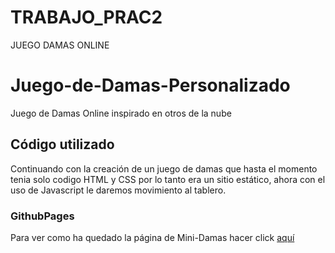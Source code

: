 # TRABAJO_PRAC2
JUEGO DAMAS ONLINE
# Juego-de-Damas-Personalizado
Juego de Damas Online inspirado en otros de la nube

## Código utilizado
Continuando con la creación de un juego de damas que hasta el momento tenia solo codigo HTML y CSS por lo tanto era un sitio estático, ahora con el uso de Javascript
le daremos movimiento al tablero.

### GithubPages 
Para ver como ha quedado la página de Mini-Damas hacer click [aquí](https://github.com/marianomena/TRABAJO_PRAC2/tree/master/)
